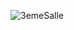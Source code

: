 ![3emeSalle](https://github.com/mathieuwillett/h24-v11_inspirations_willett/assets/143769896/82516dfd-64cf-4546-93f3-4053c6e8a5d0)
